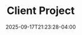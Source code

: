 ---
title: 'Client Project'
date: '2025-09-17T21:23:28-04:00'

weight: 60
bookToC: true
bookSearchExclude: false

draft: true
---